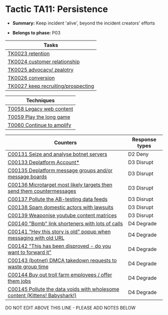 # Tactic TA11: Persistence

* **Summary:** Keep incident 'alive', beyond the incident creators' efforts

* **Belongs to phase:** P03



| Tasks |
| ----- |
| [TK0023 retention](../tasks/TK0023.md) |
| [TK0024 customer relationship](../tasks/TK0024.md) |
| [TK0025 advocacy/ zealotry](../tasks/TK0025.md) |
| [TK0026 conversion](../tasks/TK0026.md) |
| [TK0027 keep recruiting/prospecting](../tasks/TK0027.md) |



| Techniques |
| ---------- |
| [T0058 Legacy web content](../techniques/T0058.md) |
| [T0059 Play the long game](../techniques/T0059.md) |
| [T0060 Continue to amplify](../techniques/T0060.md) |



| Counters | Response types |
| -------- | -------------- |
| [C00131 Seize and analyse botnet servers](../counters/C00131.md) | D2 Deny |
| [C00133 Deplatform Account*](../counters/C00133.md) | D3 Disrupt |
| [C00135 Deplatform message groups and/or message boards](../counters/C00135.md) | D3 Disrupt |
| [C00136 Microtarget most likely targets then send them countermessages](../counters/C00136.md) | D3 Disrupt |
| [C00137 Pollute the AB-testing data feeds](../counters/C00137.md) | D3 Disrupt |
| [C00138 Spam domestic actors with lawsuits](../counters/C00138.md) | D3 Disrupt |
| [C00139 Weaponise youtube content matrices](../counters/C00139.md) | D3 Disrupt |
| [C00140 "Bomb" link shorteners with lots of calls](../counters/C00140.md) | D4 Degrade |
| [C00141 "Hey this story is old" popup when messaging with old URL](../counters/C00141.md) | D4 Degrade |
| [C00142 "This has been disproved - do you want to forward it"](../counters/C00142.md) | D4 Degrade |
| [C00143 (botnet) DMCA takedown requests to waste group time](../counters/C00143.md) | D4 Degrade |
| [C00144 Buy out troll farm employees / offer them jobs](../counters/C00144.md) | D4 Degrade |
| [C00145 Pollute the data voids with wholesome content (Kittens! Babyshark!)](../counters/C00145.md) | D4 Degrade |


DO NOT EDIT ABOVE THIS LINE - PLEASE ADD NOTES BELOW